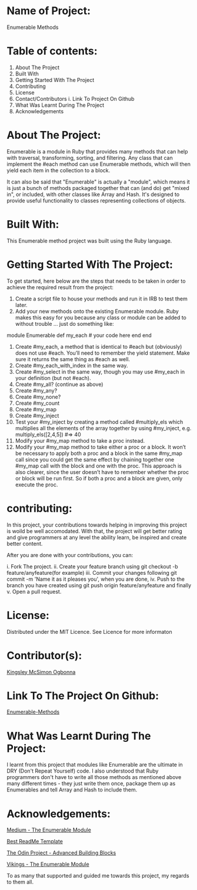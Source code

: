 # Name of Project: 

Enumerable Methods

# Table of contents:

1. About The Project
2. Built With
3. Getting Started With The Project
4. Contributing
5. License
6. Contact/Contributors
  i. Link To Project On Github
7. What Was Learnt During The Project  
8. Acknowledgements

# About The Project:

Enumerable is a module in Ruby that provides many methods that can help with traversal, transforming, sorting, and filtering. Any class that can implement the #each method can use Enumerable methods, which will then yield each item in the collection to a block.

It can also be said that "Enumerable" is actually a "module", which means it is just a bunch of methods packaged together that can (and do) get "mixed in", or included, with other classes like Array and Hash. It's designed to provide useful functionality to classes representing collections of objects.

# Built With:

This Enumerable method project was built using the Ruby language.

# Getting Started With The Project:

To get started, here below are the steps that needs to be taken in order to achieve the required result from the project:

1. Create a script file to house your methods and run it in IRB to test them later.
2. Add your new methods onto the existing Enumerable module. Ruby makes this easy for you because any class or module can be added to without trouble … just do something like:
  
  module Enumerable
    def my_each
      # your code here
    end
  end

1. Create #my_each, a method that is identical to #each but (obviously) does not use #each. You’ll need to remember the yield statement. Make sure it returns the same thing as #each as well.
2. Create #my_each_with_index in the same way.
3. Create #my_select in the same way, though you may use #my_each in your definition (but not #each).
4. Create #my_all? (continue as above)
5. Create #my_any?
6. Create #my_none?
7. Create #my_count
8. Create #my_map
9. Create #my_inject
10. Test your #my_inject by creating a method called #multiply_els which multiplies all the elements of the array together by using #my_inject, e.g. multiply_els([2,4,5]) #=> 40
11. Modify your #my_map method to take a proc instead.
12. Modify your #my_map method to take either a proc or a block. It won’t be necessary to apply both a proc and a block in the same #my_map call since you could get the same effect by chaining together one #my_map call with the block and one with the proc. This approach is also clearer, since the user doesn’t have to remember whether the proc or block will be run first. So if both a proc and a block are given, only execute the proc.

# contributing:

In this project, your contributions towards helping in improving this project is woild be well accomodated. With that, the project will get better rating and give programmers at any level the ability learn, be inspired and create better content.

After you are done with your contributions, you can: 

i.   Fork The project.
ii.  Create your feature branch using git checkout -b feature/anyfeature(for example)
iii. Commit your changes following git commit -m 'Name it as it pleases you', when you are done,
iv.  Push to the branch you have created using git push origin feature/anyfeature and finally
v.   Open a pull request.

# License:

Distributed under the MIT Licence. See Licence for more informaton

# Contributor(s):

[Kingsley McSimon Ogbonna](https://github.com/KingsleyMcSimon) 

# Link To The Project On Github:

[Enumerable-Methods](https://github.com/KingsleyMcSimon/Enumerable-Methods)

# What Was Learnt During The Project:

I learnt from this project that modules like Enumerable are the ultimate in DRY (Don't Repeat Yourself) code. I also understood that Ruby programmers don't have to write all those methods as mentioned above many different times - they just write them once, package them up as Enumerables and tell Array and Hash to include them.

# Acknowledgements:

[Medium - The Enumerable Module](https://medium.com/yello-offline/ruby-the-enumerable-module-under-the-hood-some-caveats-f640ce39a07d)

[Best ReadMe Template](https://github.com/othneildrew/Best-README-Template)

[The Odin Project - Advanced Building Blocks](https://www.theodinproject.com/courses/ruby-programming/lessons/advanced-building-blocks)

[Vikings - The Enumerable Module ](https://www.vikingcodeschool.com/falling-in-love-with-ruby/the-enumerable-module)

To as many that supported and guided me towards this project, my regards to them all.



